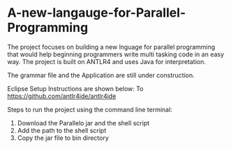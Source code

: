 # A-new-langauge-for-Parallel-Programming

The project focuses on building a new lnguage for parallel programming that would help beginning programmers write multi tasking code in an easy way.
The project is built on ANTLR4 and uses Java for interpretation.

The grammar file and the Application are still under construction.

Eclipse Setup Instructions are shown below: To https://github.com/antlr4ide/antlr4ide

Steps to run the project using the command line terminal:

1. Download the Parallelo jar and the shell script
2. Add the path to the shell script
3. Copy the jar file to bin directory
